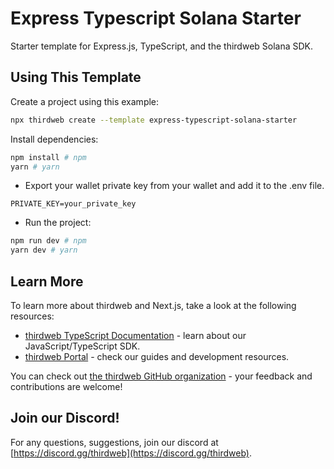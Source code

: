# Express Typescript Solana Starter

Starter template for Express.js, TypeScript, and the thirdweb Solana SDK.

## Using This Template

Create a project using this example:

```bash
npx thirdweb create --template express-typescript-solana-starter
```

Install dependencies:

```bash
npm install # npm
yarn # yarn
```

- Export your wallet private key from your wallet and add it to the .env file.

```env
PRIVATE_KEY=your_private_key
```

- Run the project:

```bash
npm run dev # npm
yarn dev # yarn
```

## Learn More

To learn more about thirdweb and Next.js, take a look at the following resources:

- [thirdweb TypeScript Documentation](https://docs.thirdweb.com/typescript) - learn about our JavaScript/TypeScript SDK.
- [thirdweb Portal](https://docs.thirdweb.com) - check our guides and development resources.

You can check out [the thirdweb GitHub organization](https://github.com/thirdweb-dev) - your feedback and contributions are welcome!

## Join our Discord!

For any questions, suggestions, join our discord at [https://discord.gg/thirdweb](https://discord.gg/thirdweb).
